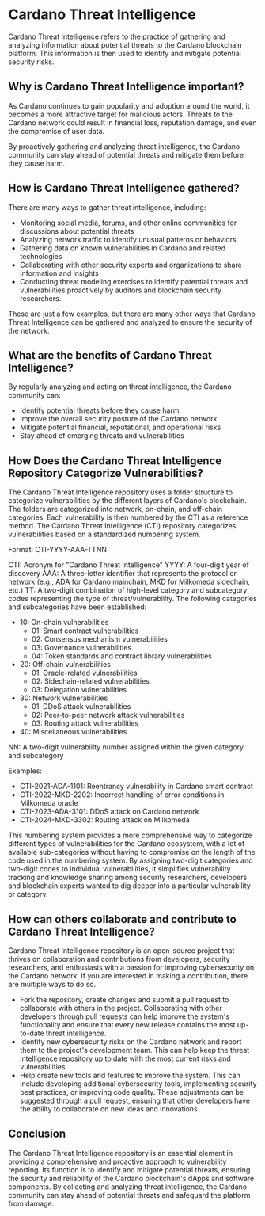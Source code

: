 # Cardano Threat Intelligence

Cardano Threat Intelligence refers to the practice of gathering and analyzing information about potential threats to the Cardano blockchain platform. This information is then used to identify and mitigate potential security risks.

## Why is Cardano Threat Intelligence important?

As Cardano continues to gain popularity and adoption around the world, it becomes a more attractive target for malicious actors. Threats to the Cardano network could result in financial loss, reputation damage, and even the compromise of user data.

By proactively gathering and analyzing threat intelligence, the Cardano community can stay ahead of potential threats and mitigate them before they cause harm.

## How is Cardano Threat Intelligence gathered?

There are many ways to gather threat intelligence, including:

- Monitoring social media, forums, and other online communities for discussions about potential threats
- Analyzing network traffic to identify unusual patterns or behaviors
- Gathering data on known vulnerabilities in Cardano and related technologies
- Collaborating with other security experts and organizations to share information and insights
- Conducting threat modeling exercises to identify potential threats and vulnerabilities proactively by auditors and blockchain security researchers.

These are just a few examples, but there are many other ways that Cardano Threat Intelligence can be gathered and analyzed to ensure the security of the network.

## What are the benefits of Cardano Threat Intelligence?

By regularly analyzing and acting on threat intelligence, the Cardano community can:

- Identify potential threats before they cause harm
- Improve the overall security posture of the Cardano network
- Mitigate potential financial, reputational, and operational risks
- Stay ahead of emerging threats and vulnerabilities

## How Does the Cardano Threat Intelligence Repository Categorize Vulnerabilities?

The Cardano Threat Intelligence repository uses a folder structure to categorize vulnerabilities by the different layers of Cardano's blockchain. The folders are categorized into network, on-chain, and off-chain categories. Each vulnerability is then numbered by the CTI as a reference method.
The Cardano Threat Intelligence (CTI) repository categorizes vulnerabilities based on a standardized numbering system.

Format: CTI-YYYY-AAA-TTNN

CTI: Acronym for "Cardano Threat Intelligence"
YYYY: A four-digit year of discovery
AAA: A three-letter identifier that represents the protocol or network (e.g., ADA for Cardano mainchain, MKD for Milkomeda sidechain, etc.)
TT: A two-digit combination of high-level category and subcategory codes representing the type of threat/vulnerability. The following categories and subcategories have been established:

- 10: On-chain vulnerabilities
  - 01: Smart contract vulnerabilities
  - 02: Consensus mechanism vulnerabilities
  - 03: Governance vulnerabilities
  - 04: Token standards and contract library vulnerabilities
- 20: Off-chain vulnerabilities
  - 01: Oracle-related vulnerabilities
  - 02: Sidechain-related vulnerabilities
  - 03: Delegation vulnerabilities
- 30: Network vulnerabilities
  - 01: DDoS attack vulnerabilities
  - 02: Peer-to-peer network attack vulnerabilities
  - 03: Routing attack vulnerabilities
- 40: Miscellaneous vulnerabilities

NN: A two-digit vulnerability number assigned within the given category and subcategory

Examples:

- CTI-2021-ADA-1101: Reentrancy vulnerability in Cardano smart contract
- CTI-2022-MKD-2202: Incorrect handling of error conditions in Milkomeda oracle
- CTI-2023-ADA-3101: DDoS attack on Cardano network
- CTI-2024-MKD-3302: Routing attack on Milkomeda

This numbering system provides a more comprehensive way to categorize different types of vulnerabilities for the Cardano ecosystem, with a lot of available sub-categories without having to compromise on the length of the code used in the numbering system. By assigning two-digit categories and two-digit codes to individual vulnerabilities, it simplifies vulnerability tracking and knowledge sharing among security researchers, developers and blockchain experts wanted to dig deeper into a particular vulnerability or category.

## How can others collaborate and contribute to Cardano Threat Intelligence?

Cardano Threat Intelligence repository is an open-source project that thrives on collaboration and contributions from developers, security researchers, and enthusiasts with a passion for improving cybersecurity on the Cardano network. If you are interested in making a contribution, there are multiple ways to do so.

- Fork the repository, create changes and submit a pull request to collaborate with others in the project. Collaborating with other developers through pull requests can help improve the system's functionality and ensure that every new release contains the most up-to-date threat intelligence.
- Identify new cybersecurity risks on the Cardano network and report them to the project's development team. This can help keep the threat intelligence repository up to date with the most current risks and vulnerabilities.
- Help create new tools and features to improve the system. This can include developing additional cybersecurity tools, implementing security best practices, or improving code quality. These adjustments can be suggested through a pull request, ensuring that other developers have the ability to collaborate on new ideas and innovations.

## Conclusion

The Cardano Threat Intelligence repository is an essential element in providing a comprehensive and proactive approach to vulnerability reporting. Its function is to identify and mitigate potential threats, ensuring the security and reliability of the Cardano blockchain's dApps and software components. By collecting and analyzing threat intelligence, the Cardano community can stay ahead of potential threats and safeguard the platform from damage.
